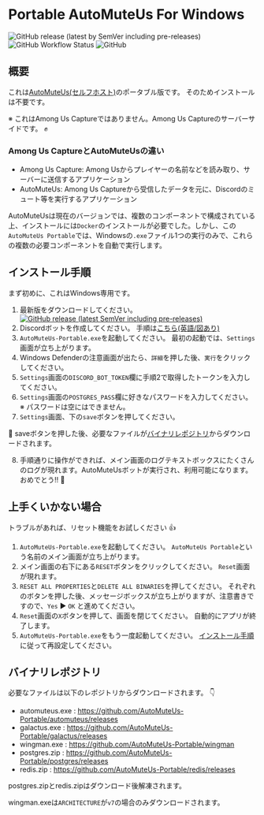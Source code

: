 # Portable AutoMuteUs For Windows

![GitHub release (latest by SemVer including pre-releases)](https://img.shields.io/github/downloads-pre/mtaku3/AutoMuteUs-Portable/latest/total?color=green&sort=semver)
![GitHub Workflow Status](https://img.shields.io/github/workflow/status/mtaku3/AutoMuteUs-Portable/releaser-v1)
![GitHub](https://img.shields.io/github/license/mtaku3/AutoMuteUs-Portable)

## 概要
これは[AutoMuteUs(セルフホスト)](https://github.com/automuteus)のポータブル版です。 そのためインストールは不要です。

※ これはAmong Us Captureではありません。Among Us Captureのサーバーサイドです。 ✊

### Among Us CaptureとAutoMuteUsの違い
- Among Us Capture: Among Usからプレイヤーの名前などを読み取り、サーバーに送信するアプリケーション
- AutoMuteUs: Among Us Captureから受信したデータを元に、Discordのミュート等を実行するアプリケーション

AutoMuteUsは現在のバージョンでは、複数のコンポーネントで構成されている上、インストールには`Docker`のインストールが必要でした。しかし、この`AutoMuteUs Portable`では、Windowsの`.exe`ファイル1つの実行のみで、これらの複数の必要コンポーネントを自動で実行します。

## インストール手順
まず初めに、これはWindows専用です。

1.  最新版をダウンロードしてください。 <a href="https://github.com/mtaku3/AutoMuteUs-Portable/releases/latest/download/AutoMuteUs-Portable.exe"><img alt="GitHub release (latest SemVer including pre-releases)" src="https://img.shields.io/github/v/release/mtaku3/AutoMuteUs-Portable?color=blue&include_prereleases&label=download&sort=semver"></a>
2.  Discordボットを作成してください。 手順は[こちら(英語/図あり)](https://github.com/denverquane/automuteus/blob/master/BOT_README.md)
3.  `AutoMuteUs-Portable.exe`を起動してください。 最初の起動では、`Settings`画面が立ち上がります。
4.  Windows Defenderの注意画面が出たら、`詳細`を押した後、`実行`をクリックしてください。
5.  `Settings`画面の`DISCORD_BOT_TOKEN`欄に手順2で取得したトークンを入力してください。
6.  `Settings`画面の`POSTGRES_PASS`欄に好きなパスワードを入力してください。※ パスワードは空にはできません。
7.  `Settings`画面、下の`save`ボタンを押してください。

🔔 saveボタンを押した後、必要なファイルが<a href="#バイナリレポジトリ">バイナリレポジトリ</a>からダウンロードされます。

8.  手順通りに操作ができれば、メイン画面のログテキストボックスにたくさんのログが現れます。AutoMuteUsボットが実行され、利用可能になります。 おめでとう!! 🥳

## 上手くいかない場合
トラブルがあれば、リセット機能をお試しください 👍

1.  `AutoMuteUs-Portable.exe`を起動してください。 `AutoMuteUs Portable`という名前のメイン画面が立ち上がります。
2.  メイン画面の右下にある`RESET`ボタンをクリックしてください。 `Reset`画面が現れます。
3.  `RESET ALL PROPERTIES`と`DELETE ALL BINARIES`を押してください。 それぞれのボタンを押した後、メッセージボックスが立ち上がりますが、注意書きですので、`Yes` ▶️ `OK` と進めてください。
4.  `Reset`画面の`X`ボタンを押して、画面を閉じてください。 自動的にアプリが終了します。
5.  `AutoMuteUs-Portable.exe`をもう一度起動してください。 <a href="#インストール手順">インストール手順</a>に従って再設定してください。

## バイナリレポジトリ
必要なファイルは以下のレポジトリからダウンロードされます。 👇

- automuteus.exe : https://github.com/AutoMuteUs-Portable/automuteus/releases
- galactus.exe : https://github.com/AutoMuteUs-Portable/galactus/releases
- wingman.exe : https://github.com/AutoMuteUs-Portable/wingman
- postgres.zip : https://github.com/AutoMuteUs-Portable/postgres/releases
- redis.zip : https://github.com/AutoMuteUs-Portable/redis/releases

postgres.zipとredis.zipはダウンロード後解凍されます。

wingman.exeは`ARCHITECTURE`が`v7`の場合のみダウンロードされます。